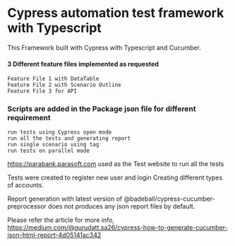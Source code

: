 # Cypress automation test framework with Typescript

This Framework built with Cypress with Typescript and Cucumber.

#### 3 Different feature files implemented as requested
````
Feature File 1 with DataTable
Feature File 2 with Scenario Outline 
Feature File 3 for API 
````
### Scripts are added in the Package json file for different requirement 

````
run tests using Cypress open mode
run all the tests and generating report
run single scenario using tag
run tests on parallel mode
````

https://parabank.parasoft.com used as the Test website to run all the tests

Tests were created to register new user and login
Creating different types of accounts.

Report generation with latest version of @badeball/cypress-cucumber-preprocessor does not produces any json report files by default.

Please refer the article for more info, https://medium.com/@gurudatt.sa26/cypress-how-to-generate-cucumber-json-html-report-4d05141ac342
